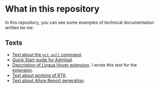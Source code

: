 # What in this repository

In this repository, you can see some examples of technical documentation written be me.

## Texts

- [Text about the `git pull` command](./text-about-git-pull.md).
- [Quick Start guide for Admitad](./quick-start-guide-for-admitad.md).
- [Description of Lingua Hover extension](./description-of-a-browser-extension.md). I wrote this text for the [extension](https://chromewebstore.google.com/detail/lingua-hover/aalcfhiolhdbomeemcbppffcjjhnchin?hl=en-US&utm_source=ext_sidebar).
- [Text about working of RTK](./text-about-rtk-working.md).
- [Text about Allure Report generation](./instruction-for-Allure-Report-generation.md).
